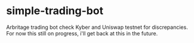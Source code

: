 # simple-trading-bot
Arbritage trading bot check Kyber and Uniswap testnet for discrepancies. For now this still on progress, i'll get back at this in the future.
